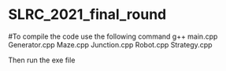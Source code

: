 # SLRC_2021_final_round
#To compile the code use the following command
g++ main.cpp Generator.cpp Maze.cpp Junction.cpp Robot.cpp Strategy.cpp

Then run the exe file